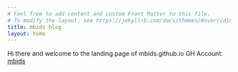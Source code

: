 ```yaml
---
# Feel free to add content and custom Front Matter to this file.
# To modify the layout, see https://jekyllrb.com/docs/themes/#overriding-theme-defaults
title: mbids blog
layout: home
---
```


Hi there and welcome to the landing page of mbids.github.io
GH Account: [mbids](https://github.com/mbids)
